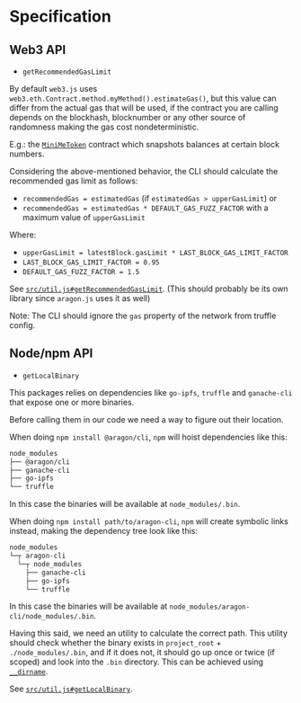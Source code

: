 # Specification

## Web3 API

- `getRecommendedGasLimit`

By default `web3.js` uses `web3.eth.Contract.method.myMethod().estimateGas()`, but this value can
differ from the actual gas that will be used, if the contract you are calling depends on the
blockhash, blocknumber or any other source of randomness making the gas cost nondeterministic.

E.g.: the [`MiniMeToken`](https://github.com/aragon/aragon-apps/blob/master/shared/minime/contracts/MiniMeToken.sol)
contract which snapshots balances at certain block numbers.

Considering the above-mentioned behavior, the CLI should calculate the recommended gas limit
as follows:

- `recommendedGas = estimatedGas` (if `estimatedGas > upperGasLimit`) or
- `recommendedGas = estimatedGas * DEFAULT_GAS_FUZZ_FACTOR` with a maximum value of `upperGasLimit`

Where:

- `upperGasLimit = latestBlock.gasLimit * LAST_BLOCK_GAS_LIMIT_FACTOR`
- `LAST_BLOCK_GAS_LIMIT_FACTOR = 0.95`
- `DEFAULT_GAS_FUZZ_FACTOR = 1.5`

See [`src/util.js#getRecommendedGasLimit`](https://github.com/aragon/aragon-cli/blob/master/packages/aragon-cli/src/util.js#L118).
(This should probably be its own library since `aragon.js` uses it as well)

Note: The CLI should ignore the `gas` property of the network from truffle config.

## Node/npm API

- `getLocalBinary`
  
This packages relies on dependencies like `go-ipfs`, `truffle` and `ganache-cli` that expose one
or more binaries.

Before calling them in our code we need a way to figure out their location.

When doing `npm install @aragon/cli`, `npm` will hoist dependencies like this:

```md
node_modules
├── @aragon/cli
├── ganache-cli
├── go-ipfs
└── truffle
```

In this case the binaries will be available at `node_modules/.bin`.

When doing `npm install path/to/aragon-cli`, `npm` will create symbolic links instead, making the
dependency tree look like this:

```md
node_modules
└─┬ aragon-cli
  └─┬ node_modules
    ├── ganache-cli
    ├── go-ipfs
    └── truffle
```

In this case the binaries will be available at `node_modules/aragon-cli/node_modules/.bin`.

Having this said, we need an utility to calculate the correct path. This utility should check
whether the binary exists in `project_root` + `./node_modules/.bin`, and if it does not,
it should go up once or twice (if scoped) and look into the `.bin` directory. This can be achieved
using [`__dirname`][dirname-docs].

See [`src/util.js#getLocalBinary`](https://github.com/aragon/aragon-cli/blob/master/packages/aragon-cli/src/util.js#L66).

[dirname-docs]: https://nodejs.org/docs/latest/api/globals.html#globals_dirname
